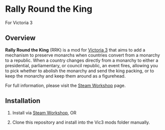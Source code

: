 ﻿# Rally Round the King

For Victoria 3

## Overview

**Rally Round the King** (RRK) is a mod for [Victoria 3](https://store.steampowered.com/app/529340/Victoria_3/) that aims to add a mechanism to preserve monarchs when countries convert from a monarchy to a republic. When a country changes directly from a monarchy to either a presidential, parliamentary, or council republic, an event fires, allowing you to pick whether to abolish the monarchy and send the king packing, or to keep the monarchy and keep them around as a figurehead.

For full information, please visit the [Steam Workshop](https://steamcommunity.com/sharedfiles/filedetails/?id=3109370183) page.

## Installation

1. Install via [Steam Workshop](https://steamcommunity.com/sharedfiles/filedetails/?id=3109370183), OR

2. Clone this repository and install into the Vic3 mods folder manually.
